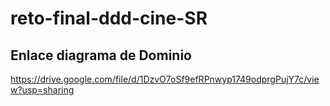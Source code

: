 # reto-final-ddd-cine-SR

## Enlace diagrama de Dominio

https://drive.google.com/file/d/1DzvO7oSf9efRPnwyp1749odprgPujY7c/view?usp=sharing
